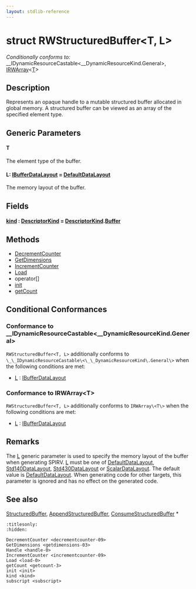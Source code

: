 ```yaml
---
layout: stdlib-reference
---
```


# struct RWStructuredBuffer\<T, L\>

*Conditionally conforms to:* \_\_IDynamicResourceCastable\<\_\_DynamicResourceKind\.General\>, [IRWArray](../interfaces/irwarray-0123/index.html)\<[T](../interfaces/irwarray-0123/index.html#typeparam-T)\>

## Description

Represents an opaque handle to a mutable structured buffer allocated in global memory.
A structured buffer can be viewed as an array of the specified element type.

## Generic Parameters

####  <a id="typeparam-T"></a>T
The element type of the buffer.

####  <a id="typeparam-L"></a>L: [IBufferDataLayout](../interfaces/ibufferdatalayout-017b/index.html) = [DefaultDataLayout](../types/defaultdatalayout-07b/index.html)
The memory layout of the buffer.


## Fields

####  <a id="decl-kind"></a>[kind](.html) : [DescriptorKind](../types/descriptorkind-0a/index.html) = [DescriptorKind](../types/descriptorkind-0a/index.html)\.[Buffer](../types/descriptorkind-0a/index.html#decl-Buffer)

## Methods

* [DecrementCounter](../decrementcounter-09.html)
* [GetDimensions](../getdimensions-03.html)
* [IncrementCounter](../incrementcounter-09.html)
* [Load](../load-0.html)
* operator\[\]
* [init](../init.html)
* [getCount](../getcount-3.html)

## Conditional Conformances

### Conformance to \_\_IDynamicResourceCastable\<\_\_DynamicResourceKind\.General\>
`RWStructuredBuffer<T, L>` additionally conforms to `\_\_IDynamicResourceCastable\<\_\_DynamicResourceKind\.General\>` when the following conditions are met:

  * [L](index.html#typeparam-L) : [IBufferDataLayout](../interfaces/ibufferdatalayout-017b/index.html)
### Conformance to IRWArray\<T\>
`RWStructuredBuffer<T, L>` additionally conforms to `IRWArray\<T\>` when the following conditions are met:

  * [L](index.html#typeparam-L) : [IBufferDataLayout](../interfaces/ibufferdatalayout-017b/index.html)
## Remarks


The <span class='code'><a href="index.html#typeparam-L" class="code_type">L</a></span> generic parameter is used to specify the memory layout of the buffer when
generating SPIRV.
<span class='code'><a href="index.html#typeparam-L" class="code_type">L</a></span> must be one of <span class='code'><a href="../types/defaultdatalayout-07b/index.html" class="code_type">DefaultDataLayout</a></span>, <span class='code'><a href="../types/std140datalayout-06a/index.html" class="code_type">Std140DataLayout</a></span>, <span class='code'><a href="../types/std430datalayout-06a/index.html" class="code_type">Std430DataLayout</a></span> or <span class='code'><a href="../types/scalardatalayout-06a/index.html" class="code_type">ScalarDataLayout</a></span>.
The default value is <span class='code'><a href="../types/defaultdatalayout-07b/index.html" class="code_type">DefaultDataLayout</a></span>.
When generating code for other targets, this parameter is ignored and has no effect on the generated code.

## See also

<span class='code'><a href="../types/structuredbuffer-0a/index.html" class="code_type">StructuredBuffer</a></span>, <span class='code'><a href="../types/appendstructuredbuffer-06g/index.html" class="code_type">AppendStructuredBuffer</a></span>, <span class='code'><a href="../types/consumestructuredbuffer-07h/index.html" class="code_type">ConsumeStructuredBuffer</a></span>
*



```{toctree}
:titlesonly:
:hidden:

DecrementCounter <decrementcounter-09>
GetDimensions <getdimensions-03>
Handle <handle-0>
IncrementCounter <incrementcounter-09>
Load <load-0>
getCount <getcount-3>
init <init>
kind <kind>
subscript <subscript>
```

